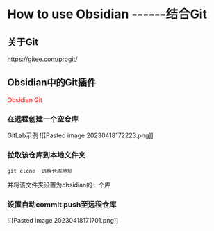 # How to use Obsidian  ------结合Git
## 关于Git
https://gitee.com/progit/
## Obsidian中的Git插件
<font color="#ff0000">Obsidian Git</font>
### 在远程创建一个空仓库
GitLab示例
![[Pasted image 20230418172223.png]]
### 拉取该仓库到本地文件夹
    git clone  远程仓库地址

并将该文件夹设置为obsidian的一个库

### 设置自动commit push至远程仓库
![[Pasted image 20230418171701.png]]


